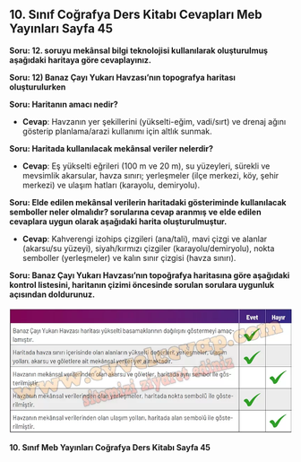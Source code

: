 ## 10. Sınıf Coğrafya Ders Kitabı Cevapları Meb Yayınları Sayfa 45

**Soru: 12. soruyu mekânsal bilgi teknolojisi kullanılarak oluşturulmuş aşağıdaki haritaya göre cevaplayınız.**

**Soru: 12) Banaz Çayı Yukarı Havzası’nın topografya haritası oluşturulurken**

**Soru: Haritanın amacı nedir?**

* **Cevap**: Havzanın yer şekillerini (yükselti-eğim, vadi/sırt) ve drenaj ağını gösterip planlama/arazi kullanımı için altlık sunmak.

**Soru: Haritada kullanılacak mekânsal veriler nelerdir?**

* **Cevap**: Eş yükselti eğrileri (100 m ve 20 m), su yüzeyleri, sürekli ve mevsimlik akarsular, havza sınırı; yerleşmeler (ilçe merkezi, köy, şehir merkezi) ve ulaşım hatları (karayolu, demiryolu).

**Soru: Elde edilen mekânsal verilerin haritadaki gösteriminde kullanılacak semboller neler olmalıdır? sorularına cevap aranmış ve elde edilen cevaplara uygun olarak aşağıdaki harita oluşturulmuştur.**

* **Cevap**: Kahverengi izohips çizgileri (ana/tali), mavi çizgi ve alanlar (akarsu/su yüzeyi), siyah/kırmızı çizgiler (karayolu/demiryolu), nokta semboller (yerleşmeler) ve kalın sınır çizgisi (havza sınırı).

**Soru: Banaz Çayı Yukarı Havzası’nın topoğrafya haritasına göre aşağıdaki kontrol listesini, haritanın çizimi öncesinde sorulan sorulara uygunluk açısından doldurunuz.**

![](./image1.webp)

**10. Sınıf Meb Yayınları Coğrafya Ders Kitabı Sayfa 45**